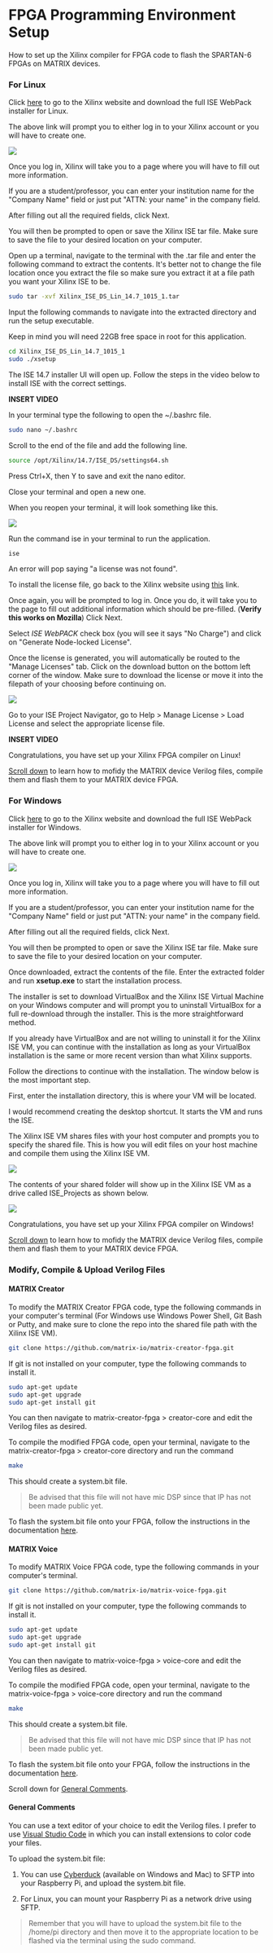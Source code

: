 # FPGA Programming Environment Setup
How to set up the Xilinx compiler for FPGA code to flash the SPARTAN-6 FPGAs on MATRIX devices.

### For Linux

Click [here](https://www.xilinx.com/registration/sign-in.html?oamProtectedResource=wh%3Dwww.xilinx.com%20wu%3D%2Fmember%2Fforms%2Fdownload%2Fxef.html%3Ffilename%3DXilinx_ISE_DS_Lin_14.7_1015_1.tar%20wo%3D1%20rh%3Dhttps%3A%2F%2Fwww.xilinx.com%20ru%3D%252Fmember%252Fforms%252Fdownload%252Fxef.html%20rq%3Dfilename%253DXilinx_ISE_DS_Lin_14.7_1015_1.tar) to go to the Xilinx website and download the full ISE WebPack installer for Linux.

The above link will prompt you to either log in to your Xilinx account or you will have to create one.

![](/images/sign_in_sign_up.png)

Once you log in, Xilinx will take you to a page where you will have to fill out more information.

If you are a student/professor, you can enter your institution name for the "Company Name" field or just put "ATTN: your name" in the company field.

After filling out all the required fields, click Next.

You will then be prompted to open or save the Xilinx ISE tar file. Make sure to save the file to your desired location on your computer.

Open up a terminal, navigate to the terminal with the .tar file and enter the following command to extract the contents. It's better not to change the file location once you extract the file so make sure you extract it at a file path you want your Xilinx ISE to be.
```bash
sudo tar -xvf Xilinx_ISE_DS_Lin_14.7_1015_1.tar 
```
Input the following commands to navigate into the extracted directory and run the setup executable.

Keep in mind you will need 22GB free space in root for this application.

```bash
cd Xilinx_ISE_DS_Lin_14.7_1015_1
sudo ./xsetup
```
The ISE 14.7 installer UI will open up. Follow the steps in the video below to install ISE with the correct settings.

********INSERT VIDEO********

In your terminal type the following to open the ~/.bashrc file.
```bash
sudo nano ~/.bashrc
```
Scroll to the end of the file and add the following line.
```bash
source /opt/Xilinx/14.7/ISE_DS/settings64.sh 
```
Press Ctrl+X, then Y to save and exit the nano editor.

Close your terminal and open a new one.

When you reopen your terminal, it will look something like this.

![](/images/after_settings64_sourcing.png)

Run the command ise in your terminal to run the application.
```bash
ise
```
An error will pop saying "a license was not found". 

To install the license file, go back to the Xilinx website using [this](https://www.xilinx.com/member/forms/license-form.html) link. 

Once again, you will be prompted to log in. Once you do, it will take you to the page to fill out additional information which should be pre-filled. (**Verify this works on Mozilla**) Click Next.

Select *ISE WebPACK* check box (you will see it says "No Charge") and click on "Generate Node-locked License".

Once the license is generated, you will automatically be routed to the "Manage Licenses" tab. Click on the download button on the bottom left corner of the window. Make sure to download the license or move it into the filepath of your choosing before continuing on.

![](/images/download_license.png)

Go to your ISE Project Navigator, go to Help > Manage License > Load License and select the appropriate license file.

********INSERT VIDEO********

Congratulations, you have set up your Xilinx FPGA compiler on Linux!

[Scroll down](#modify-compile-&-upload-verilog-files) to learn how to mofidy the MATRIX device Verilog files, compile them and flash them to your MATRIX device FPGA.

### For Windows

Click [here](https://www.xilinx.com/registration/sign-in.html?oamProtectedResource=wh%3Dwww.xilinx.com%20wu%3D%2Fmember%2Fforms%2Fdownload%2Fxef.html%3Ffilename%3DXilinx_ISE_S6_Win10_14.7_ISE_VMs_0206_1.zip%20wo%3D1%20rh%3Dhttps%3A%2F%2Fwww.xilinx.com%20ru%3D%252Fmember%252Fforms%252Fdownload%252Fxef.html%20rq%3Dfilename%253DXilinx_ISE_S6_Win10_14.7_ISE_VMs_0206_1.zip) to go to the Xilinx website and download the full ISE WebPack installer for Windows.

The above link will prompt you to either log in to your Xilinx account or you will have to create one.

![](/images/sign_in_sign_up.png)

Once you log in, Xilinx will take you to a page where you will have to fill out more information.

If you are a student/professor, you can enter your institution name for the "Company Name" field or just put "ATTN: your name" in the company field.

After filling out all the required fields, click Next.

You will then be prompted to open or save the Xilinx ISE tar file. Make sure to save the file to your desired location on your computer.

Once downloaded, extract the contents of the file. Enter the extracted folder and run **xsetup.exe** to start the installation process.

The installer is set to download VirtualBox and the Xilinx ISE Virtual Machine on your Windows computer and will prompt you to uninstall VirtualBox for a full re-download through the installer. This is the more straightforward method.

If you already have VirtualBox and are not willing to uninstall it for the Xilinx ISE VM, you can continue with the installation as long as your VirtualBox installation is the same or more recent version than what Xilinx supports.

Follow the directions to continue with the installation. The window below is the most important step.

First, enter the installation directory, this is where your VM will be located.

I would recommend creating the desktop shortcut. It starts the VM and runs the ISE.

The Xilinx ISE VM shares files with your host computer and prompts you to specify the shared file. This is how you will edit files on your host machine and compile them using the Xilinx ISE VM.

![](/images/Xilinx_Windows_Install_1.PNG)

The contents of your shared folder will show up in the Xilinx ISE VM as a drive called ISE_Projects as shown below.

![](/images/Xilinx_Windows_After_Install.PNG)

Congratulations, you have set up your Xilinx FPGA compiler on Windows!

[Scroll down](#modify-compile-&-upload-verilog-files) to learn how to mofidy the MATRIX device Verilog files, compile them and flash them to your MATRIX device FPGA.

### Modify, Compile & Upload Verilog Files

#### MATRIX Creator

To modify the MATRIX Creator FPGA code, type the following commands in your computer's terminal (For Windows use Windows Power Shell, Git Bash or Putty, and make sure to clone the repo into the shared file path with the Xilinx ISE VM).
```bash
git clone https://github.com/matrix-io/matrix-creator-fpga.git
```
If git is not installed on your computer, type the following commands to install it.
```bash
sudo apt-get update
sudo apt-get upgrade
sudo apt-get install git
```
You can then navigate to matrix-creator-fpga > creator-core and edit the Verilog files as desired.

To compile the modified FPGA code, open your terminal, navigate to the matrix-creator-fpga > creator-core directory and run the command
```bash
make
```
This should create a system.bit file. 

> Be advised that this file will not have mic DSP since that IP has not been made public yet.

To flash the system.bit file onto your FPGA, follow the instructions in the documentation [here](https://matrix-io.github.io/matrix-documentation/matrix-creator/resources/fpga/).

#### MATRIX Voice

To modify MATRIX Voice FPGA code, type the following commands in your computer's terminal.
```bash
git clone https://github.com/matrix-io/matrix-voice-fpga.git
```
If git is not installed on your computer, type the following commands to install it.
```bash
sudo apt-get update
sudo apt-get upgrade
sudo apt-get install git
```
You can then navigate to matrix-voice-fpga > voice-core and edit the Verilog files as desired.

To compile the modified FPGA code, open your terminal, navigate to the matrix-voice-fpga > voice-core directory and run the command
```bash
make
```
This should create a system.bit file. 

> Be advised that this file will not have mic DSP since that IP has not been made public yet.

To flash the system.bit file onto your FPGA, follow the instructions in the documentation [here](https://matrix-io.github.io/matrix-documentation/matrix-voice/resources/fpga/).

Scroll down for [General Comments](#general-comments).

#### General Comments
You can use a text editor of your choice to edit the Verilog files. I prefer to use [Visual Studio Code](https://code.visualstudio.com/) in which you can install extensions to color code your files.

To upload the system.bit file:
1) You can use [Cyberduck](https://cyberduck.io/) (available on Windows and Mac) to SFTP into your Raspberry Pi, and upload the system.bit file.

2) For Linux, you can mount your Raspberry Pi as a network drive using SFTP.

> Remember that you will have to upload the system.bit file to the /home/pi directory and then move it to the appropriate location to be flashed via the terminal using the sudo command.
